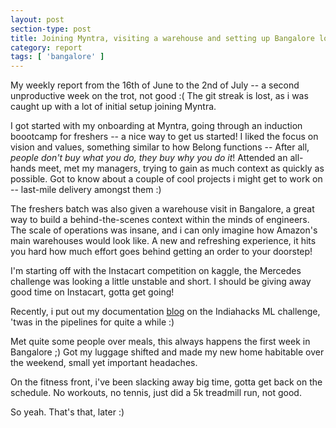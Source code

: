 ```yaml
---
layout: post
section-type: post
title: Joining Myntra, visiting a warehouse and setting up Bangalore logistics | Weekly Report 46
category: report
tags: [ 'bangalore' ]
---
```


My weekly report from the 16th of June to the 2nd of July -- a second unproductive week on the trot, not good :( The git streak is lost, as i was caught up with a lot of initial setup joining Myntra.

I got started with my onboarding at Myntra, going through an induction boootcamp for freshers -- a nice way to get us started! I liked the focus on vision and values, something similar to how Belong functions -- After all, *people don't buy what you do, they buy why you do it*! Attended an all-hands meet, met my managers, trying to gain as much context as quickly as possible. Got to know about a couple of cool projects i might get to work on -- last-mile delivery amongst them :)

The freshers batch was also given a warehouse visit in Bangalore, a great way to build a behind-the-scenes context within the minds of engineers. The scale of operations was insane, and i can only imagine how Amazon's main warehouses would look like. A new and refreshing experience, it hits you hard how much effort goes behind getting an order to your doorstep!

I'm starting off with the Instacart competition on kaggle, the Mercedes challenge was looking a little unstable and short. I should be giving away good time on Instacart, gotta get going!

Recently, i put out my documentation [blog](https://shubh24.github.io/shubh24.github.com/math/2017/07/04/Top-15-finish-in-Indiahacks-Machine-Learning-challenge!.html) on the Indiahacks ML challenge, 'twas in the pipelines for quite a while :)

Met quite some people over meals, this always happens the first week in Bangalore ;) Got my luggage shifted and made my new home habitable over the weekend, small yet important headaches.

On the fitness front, i've been slacking away big time, gotta get back on the schedule. No workouts, no tennis, just did a 5k treadmill run, not good. 

So yeah. That's that, later :)